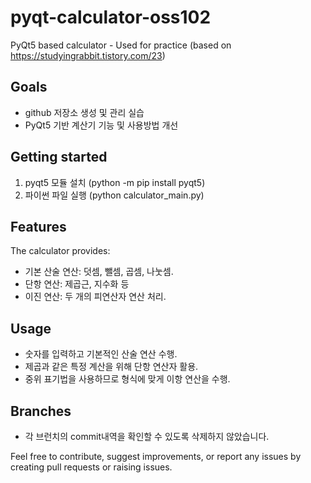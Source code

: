 # pyqt-calculator-oss102
PyQt5 based calculator - Used for practice
(based on https://studyingrabbit.tistory.com/23)

## Goals

* github 저장소 생성 및 관리 실습
* PyQt5 기반 계산기 기능 및 사용방법 개선

## Getting started

1. pyqt5 모듈 설치 (python -m pip install pyqt5)
2. 파이썬 파일 실행 (python calculator_main.py)

## Features

The calculator provides:
- 기본 산술 연산: 덧셈, 뺄셈, 곱셈, 나눗셈.
- 단항 연산: 제곱근, 지수화 등
- 이진 연산: 두 개의 피연산자 연산 처리.

## Usage

- 숫자를 입력하고 기본적인 산술 연산 수행.
- 제곱과 같은 특정 계산을 위해 단항 연산자 활용.
- 중위 표기법을 사용하므로 형식에 맞게 이항 연산을 수행.

## Branches
* 각 브런치의 commit내역을 확인할 수 있도록 삭제하지 않았습니다.

Feel free to contribute, suggest improvements, or report any issues by creating pull requests or raising issues.
